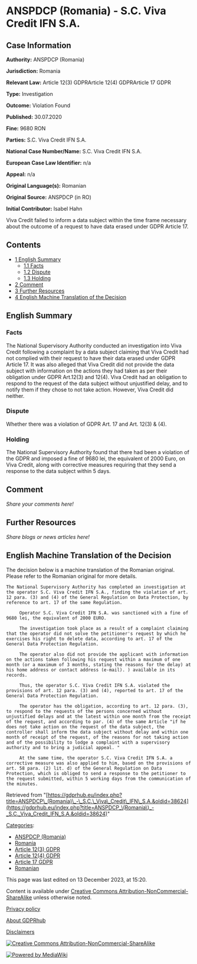 # ANSPDCP (Romania) - S.C. Viva Credit IFN S.A.

## Case Information

**Authority:** ANSPDCP (Romania)

**Jurisdiction:** Romania

**Relevant Law:** Article 12(3) GDPRArticle 12(4) GDPRArticle 17 GDPR

**Type:** Investigation

**Outcome:** Violation Found

**Published:** 30.07.2020

**Fine:** 9680 RON

**Parties:** S.C. Viva Credit IFN S.A.

**National Case Number/Name:** S.C. Viva Credit IFN S.A.

**European Case Law Identifier:** n/a

**Appeal:** n/a

**Original Language(s):** Romanian

**Original Source:** ANSPDCP (in RO)

**Initial Contributor:** Isabel Hahn

Viva Credit failed to inform a data subject within the time frame necessary about the outcome of a request to have data erased under GDPR Article 17.

## Contents

*   [1 English Summary](#English_Summary)
    *   [1.1 Facts](#Facts)
    *   [1.2 Dispute](#Dispute)
    *   [1.3 Holding](#Holding)
*   [2 Comment](#Comment)
*   [3 Further Resources](#Further_Resources)
*   [4 English Machine Translation of the Decision](#English_Machine_Translation_of_the_Decision)

## English Summary

### Facts

The National Supervisory Authority conducted an investigation into Viva Credit following a complaint by a data subject claiming that Viva Credit had not complied with their request to have their data erased under GDPR Article 17. It was also alleged that Viva Credit did not provide the data subject with information on the actions they had taken as per their obligation under GDPR Art.12(3) and 12(4). Viva Credit had an obligation to respond to the request of the data subject without unjustified delay, and to notify them if they chose to not take action. However, Viva Credit did neither.

### Dispute

Whether there was a violation of GDPR Art. 17 and Art. 12(3) & (4).

### Holding

The National Supervisory Authority found that there had been a violation of the GDPR and imposed a fine of 9680 lei, the equivalent of 2000 Euro, on Viva Credit, along with corrective measures requiring that they send a response to the data subject within 5 days.

## Comment

_Share your comments here!_

## Further Resources

_Share blogs or news articles here!_

## English Machine Translation of the Decision

The decision below is a machine translation of the Romanian original. Please refer to the Romanian original for more details.

```
The National Supervisory Authority has completed an investigation at the operator S.C. Viva Credit IFN S.A., finding the violation of art. 12 para. (3) and (4) of the General Regulation on Data Protection, by reference to art. 17 of the same Regulation.

     Operator S.C. Viva Credit IFN S.A. was sanctioned with a fine of 9680 lei, the equivalent of 2000 EURO.

     The investigation took place as a result of a complaint claiming that the operator did not solve the petitioner's request by which he exercises his right to delete data, according to art. 17 of the General Data Protection Regulation.

     The operator also did not provide the applicant with information on the actions taken following his request within a maximum of one month (or a maximum of 3 months, stating the reasons for the delay) at his home address or contact address (e-mail). ) available in its records.

     Thus, the operator S.C. Viva Credit IFN S.A. violated the provisions of art. 12 para. (3) and (4), reported to art. 17 of the General Data Protection Regulation.

     The operator has the obligation, according to art. 12 para. (3), to respond to the requests of the persons concerned without unjustified delays and at the latest within one month from the receipt of the request, and according to par. (4) of the same Article "if he does not take action on the request of the data subject, the controller shall inform the data subject without delay and within one month of receipt of the request, of the reasons for not taking action and of the possibility to lodge a complaint with a supervisory authority and to bring a judicial appeal. "

     At the same time, the operator S.C. Viva Credit IFN S.A. a corrective measure was also applied to him, based on the provisions of art. 58 para. (2) lit. d) of the General Regulation on Data Protection, which is obliged to send a response to the petitioner to the request submitted, within 5 working days from the communication of the minutes.

```

Retrieved from "[https://gdprhub.eu/index.php?title=ANSPDCP\_(Romania)\_-\_S.C.\_Viva\_Credit\_IFN\_S.A.&oldid=38624](https://gdprhub.eu/index.php?title=ANSPDCP_\(Romania\)_-_S.C._Viva_Credit_IFN_S.A.&oldid=38624)"

[Categories](/index.php?title=Special:Categories "Special:Categories"):

*   [ANSPDCP (Romania)](/index.php?title=Category:ANSPDCP_\(Romania\) "Category:ANSPDCP (Romania)")
*   [Romania](/index.php?title=Category:Romania "Category:Romania")
*   [Article 12(3) GDPR](/index.php?title=Category:Article_12\(3\)_GDPR "Category:Article 12(3) GDPR")
*   [Article 12(4) GDPR](/index.php?title=Category:Article_12\(4\)_GDPR "Category:Article 12(4) GDPR")
*   [Article 17 GDPR](/index.php?title=Category:Article_17_GDPR "Category:Article 17 GDPR")
*   [Romanian](/index.php?title=Category:Romanian "Category:Romanian")

This page was last edited on 13 December 2023, at 15:20.

Content is available under [Creative Commons Attribution-NonCommercial-ShareAlike](https://creativecommons.org/licenses/by-nc-sa/4.0/) unless otherwise noted.

[Privacy policy](/index.php?title=GDPRhub:Privacy_policy)

[About GDPRhub](/index.php?title=GDPRhub:About)

[Disclaimers](/index.php?title=GDPRhub:General_disclaimer)

[![Creative Commons Attribution-NonCommercial-ShareAlike](/resources/assets/licenses/cc-by-nc-sa.png)](https://creativecommons.org/licenses/by-nc-sa/4.0/)

[![Powered by MediaWiki](/resources/assets/poweredby_mediawiki_88x31.png)](https://www.mediawiki.org/)